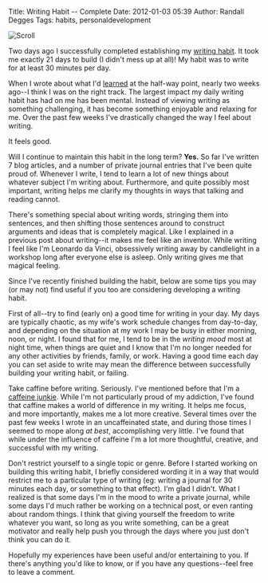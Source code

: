 Title: Writing Habit -- Complete
Date: 2012-01-03 05:39
Author: Randall Degges
Tags: habits, personaldevelopment


![Scroll][]

Two days ago I successfully completed establishing my [writing habit][]. It took
me exactly 21 days to build (I didn't mess up at all)! My habit was to write for
at least 30 minutes per day.

When I wrote about what I'd [learned][] at the half-way point, nearly two weeks
ago--I think I was on the right track. The largest impact my daily writing habit
has had on me has been mental. Instead of viewing writing as something
challenging, it has become something enjoyable and relaxing for me. Over the
past few weeks I've drastically changed the way I feel about writing.

It feels good.

Will I continue to maintain this habit in the long term? **Yes.** So far I've
written 7 blog articles, and a number of private journal entries that I've been
quite proud of. Whenever I write, I tend to learn a lot of new things about
whatever subject I'm writing about. Furthermore, and quite possibly most
important, writing helps me clarify my thoughts in ways that talking and reading
cannot.

There's something special about writing words, stringing them into sentences,
and then shifting those sentences around to construct arguments and ideas that
is completely magical. Like I explained in a previous post about writing--it
makes me feel like an inventor. While writing I feel like I'm Leonardo da Vinci,
obsessively writing away by candlelight in a workshop long after everyone else
is asleep. Only writing gives me that magical feeling.

Since I've recently finished building the habit, below are some tips you may (or
may not) find useful if you too are considering developing a writing habit.

First of all--try to find (early on) a good time for writing in your day. My
days are typically chaotic, as my wife's work schedule changes from day-to-day,
and depending on the situation at my work I may be busy in either morning, noon,
or night. I found that for me, I tend to be in the *writing mood* most at night
time, when things are quiet and I know that I'm no longer needed for any other
activities by friends, family, or work. Having a good time each day you can set
aside to write may mean the difference between successfully building your
writing habit, or failing.

Take caffine before writing. Seriously. I've mentioned before that I'm a
[caffeine junkie][]. While I'm not particularly proud of my addiction, I've
found that caffine makes a world of difference in my writing. It helps me focus,
and more importantly, makes me a lot more creative. Several times over the past
few weeks I wrote in an uncaffeinated state, and during those times I seemed to
mope along *at best*, accomplishing very little. I've found that while under the
influence of caffeine I'm a lot more thoughtful, creative, and successful with
my writing.

Don't restrict yourself to a single topic or genre. Before I started working on
building this writing habit, I briefly considered wording it in a way that would
restrict me to a particular type of writing (eg: writing a journal for 30
minutes each day, or something to that effect). I'm glad I didn't. What I
realized is that some days I'm in the mood to write a private journal, while
some days I'd much rather be working on a technical post, or even ranting about
random things. I think that giving yourself the freedom to write whatever you
want, so long as you write something, can be a great motivator and really help
push you through the days where you just don't think you can do it.

Hopefully my experiences have been useful and/or entertaining to you. If there's
anything you'd like to know, or if you have any questions--feel free to leave a
comment.


  [Scroll]: http://getfile7.posterous.com/getfile/files.posterous.com/temp-2012-01-02/mlshfogsBFkfrImdwcHHmxdiArwhezimyfktCjflevtCHrDFxhienGGJFFud/scroll.jpg.scaled696.jpg
  [writing habit]: http://rdegges.com/establishing-a-writing-habit "Establishing a Writing Habit"
  [learned]: http://rdegges.com/what-ive-learned-about-writing-so-far "What I've Learned About Writing (So Far)"
  [caffeine junkie]: http://rdegges.com/my-use-and-abuse-of-caffine "My Use and Abuse of Caffeine"
